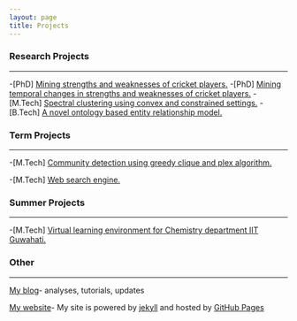 ```yaml
---
layout: page
title: Projects
---
```


### Research Projects
___

-[PhD]  [Mining strengths and weaknesses of cricket players.](/projects/weakness)
-[PhD]  [Mining temporal changes in strengths and weaknesses of cricket players.](/projects/weaknesstime)
-[M.Tech]  [Spectral clustering using convex and constrained settings.](/projects/spectralclustering)
-[B.Tech] [A novel ontology based entity relationship model.](/projects/ontology)

### Term Projects
___

-[M.Tech] [Community detection using greedy clique and plex algorithm.](/projects/clique)

-[M.Tech] [Web search engine.](/projects/searchengine)

### Summer Projects
___

-[M.Tech] [Virtual learning environment for Chemistry department IIT Guwahati.](/projects/virtual)


### Other
___

[My blog](/blog)- analyses, tutorials, updates 

<a target="_blank" href="https://github.com/swarup-rj/swarup-rj.github.io">My website</a>- My site is powered by <a target="_blank" href="https://jekyllrb.com/">jekyll</a> and hosted by <a target="_blank" href="https://pages.github.com/">GitHub Pages</a>

